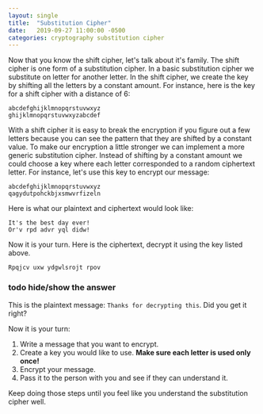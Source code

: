 ```yaml
---
layout: single
title:  "Substitution Cipher"
date:   2019-09-27 11:00:00 -0500
categories: cryptography substitution cipher
---
```


Now that you know the shift cipher, let's talk about it's family.  The shift cipher is one form of a substitution cipher.  In a basic substitution cipher we substitute on letter for another letter.  In the shift cipher, we create the key by shifting all the letters by a constant amount.  For instance, here is the key for a shift cipher with a distance of 6:
```
abcdefghijklmnopqrstuvwxyz
ghijklmnopqrstuvwxyzabcdef
```

With a shift cipher it is easy to break the encryption if you figure out a few letters because you can see the pattern that they are shifted by a constant value.  To make our encryption a little stronger we can implement a more generic substitution cipher.  Instead of shifting by a constant amount we could choose a key where each letter corresponded to a random ciphertext letter.  For instance, let's use this key to encrypt our message:
```
abcdefghijklmnopqrstuvwxyz
qagydutpohckbjxsmwvrfizeln
```

Here is what our plaintext and ciphertext would look like:
```
It's the best day ever!
Or'v rpd advr yql didw!
```

Now it is your turn.  Here is the ciphertext, decrypt it using the key listed above.
```
Rpqjcv uxw ydgwlsrojt rpov
```

### todo hide/show the answer
This is the plaintext message: `Thanks for decrypting this`.  Did you get it right?

Now it is your turn:

1. Write a message that you want to encrypt.
2. Create a key you would like to use.  **Make sure each letter is used only once!**
3. Encrypt your message.
4. Pass it to the person with you and see if they can understand it.

Keep doing those steps until you feel like you understand the substitution cipher well.
